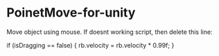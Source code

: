 # PoinetMove-for-unity
Move object using mouse.
  If doesnt working script, then delete this line:

if (isDragging == false)
{
  rb.velocity = rb.velocity * 0.99f;
}
